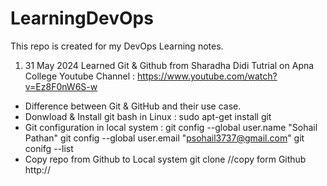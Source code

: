 # LearningDevOps
This repo is created for my DevOps Learning notes.

1) 31 May 2024 
Learned Git & Github from Sharadha Didi Tutrial on Apna College Youtube Channel : https://www.youtube.com/watch?v=Ez8F0nW6S-w 

- Difference between Git & GitHub and their use case.
- Donwload & Install git bash in Linux : 
 sudo apt-get install git
- Git configuration in local system :
 git config --global user.name "Sohail Pathan"
 git config --global user.email "psohail3737@gmail.com"
 git conifg --list
- Copy repo from Github to Local system
  git clone <Repo Path> //copy form Github http://  
